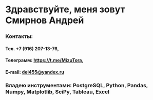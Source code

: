 # Здравствуйте, меня зовут Смирнов Андрей


### Контакты:
#### Тел. +7 (916) 207-13-76,
#### Телеграмм: https://t.me/MizuTora, 
#### E-mail: dei455@yandex.ru

### Владею инструментами: PostgreSQL, Python, Pandas, Numpy, Matplotlib, SciPy, Tableau, Excel

